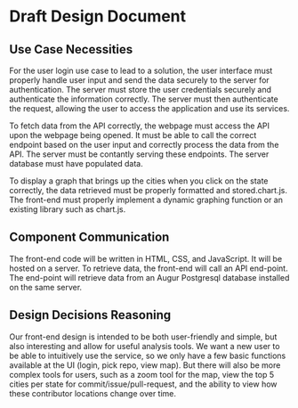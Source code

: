 
# Draft Design Document

## Use Case Necessities
For the user login use case to lead to a solution, the user interface must properly handle user input and send the data securely to the server for authentication. The server must store the user credentials securely and authenticate the information correctly. The server must then authenticate the request, allowing the user to access the application and use its services.

To fetch data from the API correctly, the webpage must access the API upon the webpage being opened. It must be able to call the correct endpoint based on the user input and correctly process the data from the API. The server must be contantly serving these endpoints. The server database must have populated data. 

To display a graph that brings up the cities when you click on the state correctly, the data retrieved must be properly formatted and stored.chart.js. The front-end must properly implement a dynamic graphing function or an existing library such as chart.js. 

## Component Communication
The front-end code will be written in HTML, CSS, and JavaScript. It will be hosted on a server. To retrieve data, the front-end will call an API end-point. The end-point will retrieve data from an Augur Postgresql database installed on the same server. 

## Design Decisions Reasoning
Our front-end design is intended to be both user-friendly and simple, but also interesting and allow for useful analysis tools. We want a new user to be able to intuitively use the service, so we only have a few basic functions available at the UI (login, pick repo, view map). But there will also be more complex tools for users, such as a zoom tool for the map, view the top 5 cities per state for commit/issue/pull-request, and the ability to view how these contributor locations change over time.
	
	
